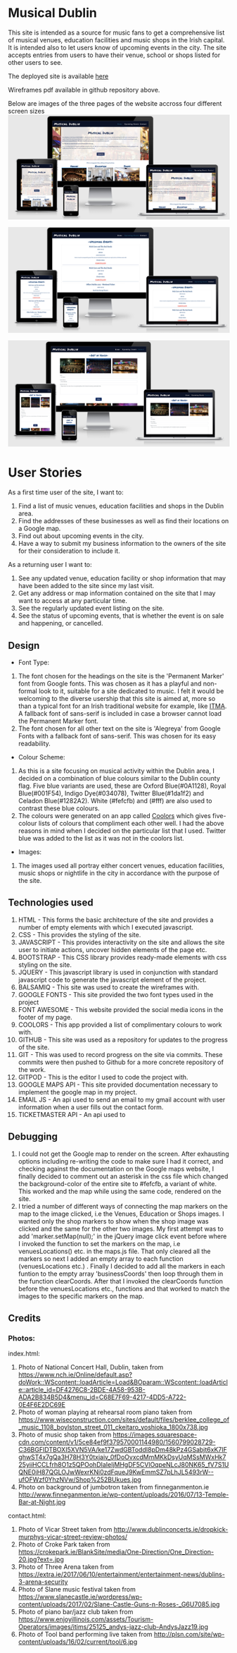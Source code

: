 # Musical Dublin
This site is intended as a source for music fans to get a comprehensive list of musical venues, education facilities and music shops in the Irish capital. It is intended also to let users know of upcoming events in the city. The site accepts entries from users to have their venue, school or shops listed for other users to see.

The deployed site is available [here]( https://aaronh1986.github.io/Musical-Dublin/)

Wireframes pdf available in github repository above.

Below are images of the three pages of the website accross four different screen sizes
![index-page-markup](./assets/images/screenshot-1.jpg.png)

![events-page-markup](./assets/images/screenshot-2.jpg.png)

![contact-page-markup](./assets/images/screenshot-3.jpg.png)

# User Stories
As a first time user of the site, I want to:
1. Find a list of music venues, education facilities and shops in the Dublin area.
2. Find the addresses of these businesses as well as find their locations on a Google map.
3. Find out about upcoming events in the city.
4. Have a way to submit my business information to the owners of the site for their consideration to include it.

As a returning user I want to:
1. See any updated venue, education facility or shop information that may have been added to the site since my last visit.
2. Get any address or map information contained on the site that I may want to access at any particular time.
3. See the regularly updated event listing on the site.
4. See the status of upcoming events, that is whether the event is on sale and happening, or cancelled. 

## Design
* Font Type:
1. The font chosen for the headings on the site is the 'Permanent Marker' font from Google fonts. This was chosen as it has a playful 
and non-formal look to it, suitable for a site dedicated to music. I felt it would be welcoming to the diverse usership that this site
is aimed at, more so than a typical font for an Irish traditional website for example, like [ITMA](https://www.itma.ie/). A fallback font of sans-serif is included in case a browser cannot load the Permanent Marker font. 
2. The font chosen for all other text on the site is 'Alegreya' from Google Fonts with a fallback font of sans-serif. This was chosen for 
its easy readability.
* Colour Scheme:
1. As this is a site focusing on musical activity within the Dublin area, I decided on a combination of blue colours similar to the Dublin county flag. Five blue variants are used, these are Oxford Blue(#0A1128), Royal Blue(#001F54), Indigo Dye(#034078), Twitter Blue(#1da1f2) and Celadon Blue(#1282A2). White (#fefcfb) and (#fff) are also used to contrast these blue colours.
2. The colours were generated on an app called [Coolors](https://www.coolors.co) which gives five-colour lists of colours
that compliment each other well. I had the above reasons in mind when I decided on the particular list that I used. Twitter blue was added to the list as it was not in the coolors list.
* Images:
1. The images used all portray either concert venues, education facilities, music shops or nightlife in the city in accordance with the purpose of the site.

## Technologies used
1. HTML - This forms the basic architecture of the site and provides a number of empty elements with which I executed javascript.
2. CSS - This provides the styling of the site.
3. JAVASCRIPT - This provides interactivity on the site and allows the site user to initiate actions, uncover hidden elements of the page etc.
4. BOOTSTRAP - This CSS library provides ready-made elements with css styling on the site.
5. JQUERY - This javascript library is used in conjunction with standard javascript code to generate the javascript element of the project.
6. BALSAMIQ - This site was used to create the wireframes with.
7. GOOGLE FONTS - This site provided the two font types used in the project
8. FONT AWESOME - This website provided the social media icons in the footer of my page.
9. COOLORS - This app provided a list of complimentary colours to work with.
10. GITHUB - This site was used as a repository for updates to the progress of the site.
11. GIT - This was used to record progress on the site via commits. These commits were then pushed to Github for a more concrete repository of the work.
12. GITPOD - This is the editor I used to code the project with. 
13. GOOGLE MAPS API - This site provided documentation necessary to implement the google map in my project.
14. EMAIL JS - An api used to send an email to my gmail account with user information when a user fills out the contact form.
15. TICKETMASTER API - An api used to 

## Debugging
1. I could not get the Google map to render on the screen. After exhausting options including re-writing the code to make sure I had it correct, and checking against the documentation on the Google maps website, I finally decided to comment out an asterisk in the css file
which changed the background-color of the entire site to #fefcfb, a variant of white. This worked and the map while using the same code, rendered on the site. 
2. I tried a number of different ways of connecting the map markers on the map to the image clicked, i.e the Venues, Education or Shops
images. I wanted only the shop markers to show when the shop image was clicked and the same for the other two images. My first attempt was
to add 'marker.setMap(null);' in the jQuery image click event before where I invoked the function to set the markers on the map, i.e venuesLocations() etc. in the maps.js file. That only cleared all the markers so next I added an empty array to each function (venuesLocations etc.) . Finally I decided to add all the markers in each funtion to the empty array 'businessCoords' then loop through them in the function clearCoords. After that I invoked the clearCoords function before the venuesLocations etc., functions and that worked
to match the images to the specific markers on the map.



 








## Credits
### Photos:

index.html:
1. Photo of National Concert Hall, Dublin, taken from https://www.nch.ie/Online/default.asp?doWork::WScontent::loadArticle=Load&BOparam::WScontent::loadArticle::article_id=DF4276C8-2BDE-4A58-953B-ADA2B834B5D4&menu_id=C68E7F69-4217-4DD5-A722-0E4F6E2DC69E
2. Photo of woman playing at rehearsal room piano taken from https://www.wiseconstruction.com/sites/default/files/berklee_college_of_music_1108_boylston_street_011_ckeitaro_yoshioka_1800x738.jpg
3. Photo of music shop taken from https://images.squarespace-cdn.com/content/v1/5ce84ef9f379570001144980/1560799028729-C36BGFIDTBOXI5XVN5VA/ke17ZwdGBToddI8pDm48kPz4GSabjt6xK7IFghwST4x7gQa3H78H3Y0txjaiv_0fDoOvxcdMmMKkDsyUqMSsMWxHk725yiiHCCLfrh8O1z5QPOohDIaIeljMHgDF5CVlOqpeNLcJ80NK65_fV7S1UQNE0iH87QGLOJwWexrKNi0zdFqueJ9KwEmmSZ7pLhJL5493rW--ufOFWzf0YhzNVw/Shop%252BUkues.jpg
4. Photo on background of jumbotron taken from finneganmenton.ie http://www.finneganmenton.ie/wp-content/uploads/2016/07/13-Temple-Bar-at-Night.jpg

contact.html:
1. Photo of Vicar Street taken from http://www.dublinconcerts.ie/dropkick-murphys-vicar-street-review-photos/
2. Photo of Croke Park taken from https://crokepark.ie/BlankSite/media/One-Direction/One_Direction-20.jpg?ext=.jpg
3. Photo of Three Arena taken from https://extra.ie/2017/06/10/entertainment/entertainment-news/dublins-3-arena-security
4. Photo of Slane music festival taken from https://www.slanecastle.ie/wordpress/wp-content/uploads/2017/02/Slane-Castle-Guns-n-Roses-_G6U7085.jpg
5. Photo of piano bar/jazz club taken from https://www.enjoyillinois.com/assets/Tourism-Operators/images/itims/25125_andys-jazz-club-AndysJazz19.jpg
6. Photo of Tool band performing live taken from http://plsn.com/site/wp-content/uploads/16/02/current/tool/6.jpg
















